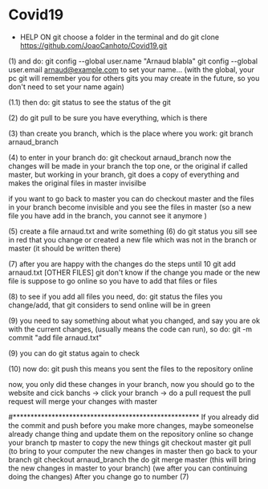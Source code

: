 # Covid19







* HELP ON git
choose a folder in the terminal and do 
git clone https://github.com/JoaoCanhoto/Covid19.git

(1) and do:
git config --global user.name "Arnaud blabla"
git config --global user.email arnaud@example.com
to set your name...
(with the global, your pc git will remember you for others gits you may create in the future,
so you don't need to set your name again)

(1.1) then do:
git status
to see the status of the git

(2) do 
git pull
to be sure you have everything, which is there

(3) than create you branch, which is the place where you work:
git branch arnaud_branch

(4) to enter in your branch do:
git checkout arnaud_branch
now the changes will be made in your branch 
the top one, or the original if called master, 
but working in your branch, git does a copy of everything and makes the original files in master invisilbe

if you want to go back to master you can do 
checkout master
and the files in your branch become invisible and you see the files in master
(so a new file you have add in the branch, you cannot see it anymore )

(5) create a file arnaud.txt and write something
(6) do 
git status
you sill see in red that you change or created a new file which was not in the branch or master (it should be written there)

(7) after you are happy with the changes do the steps until 10
git add arnaud.txt [OTHER FILES]
git don't know if the change you made or the new file is suppose to go online
so you have to add that files or files

(8) to see if you add all files you need, do:
git status
the files you change/add, that git considers to send online will be in green

(9) you need to say something about what you changed, and say you are ok with the current changes, (usually means the code can run), so do:
git -m commit "add file arnaud.txt"

(9) you can do git status again to check

(10) now do:
git push
this means you sent the files to the repository online


now, you only did these changes in your branch,
now you should go to the website and
cick banchs -> click your branch ->  do a pull request
the pull request will merge your changes with master


#*****************************************************
If you already did the commit and push
before you make more changes,
maybe someonelse already change thing and update them on the repository online
so change your branch tp master to copy the new things
git checkout master
git pull
(to bring to your computer the new changes in master
then go back to your branch
git checkout arnaud_branch
the do
git merge master
(this will bring the new changes in master to your branch)
(we after you can continuing doing the changes)
After you change go to number (7)

